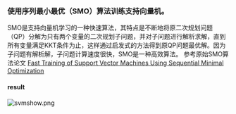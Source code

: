 ### 使用序列最小最优（SMO）算法训练支持向量机。
SMO是支持向量机学习的一种快速算法，其特点是不断地将原二次规划问题（QP）分解为只有两个变量的二次规划子问题，并对子问题进行解析求解，直到所有变量满足KKT条件为止，这样通过启发式的方法得到原QP问题最优解。因为子问题有解析解，子问题计算速度很快，SMO是一种高效算法。
参考原始SMO算法论文 [Fast Training of Support Vector Machines Using Sequential Minimal Optimization](https://www.microsoft.com/en-us/research/publication/fast-training-of-support-vector-machines-using-sequential-minimal-optimization/)

#### result
![svmshow.png](https://raw.githubusercontent.com/fishermanff/lihang-book-impl/master/chapter7@svm/svmshow.png)